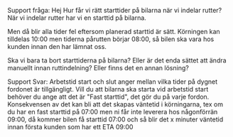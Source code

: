 Support fråga:
Hej
Hur får vi rätt starttider på bilarna när vi indelar rutter?
När vi indelar rutter har vi en starttid på bilarna.

Men då blir alla tider fel eftersom planerad starttid är sätt. Körningen kan tilldelas 10:00 men tiderna pårutten börjar 08:00, så bilen ska vara hos kunden innan den har lämnat oss.

Ska vi bara ta bort starttiderna på bilarna?
Eller är det enda sättet att ändra manuellt innan ruttindelning?
Eller finns det en annan lösning?

Support Svar:
Arbetstid start och slut anger mellan vilka tider på dygnet fordonet är tillgängligt. Vill du att bilarna ska starta vid arbetstid start behöver du ange att det är "Fast starttid", det gör du på varje fordon. Konsekvensen av det kan bli att det skapas väntetid i körningarna, tex om du har en fast starttid på 07:00 men ni får inte leverera hos någonförrän 09:00, då kommer bilen få starttid 07:00 och så blir det x minuter väntetid innan första kunden som har ett ETA 09:00
